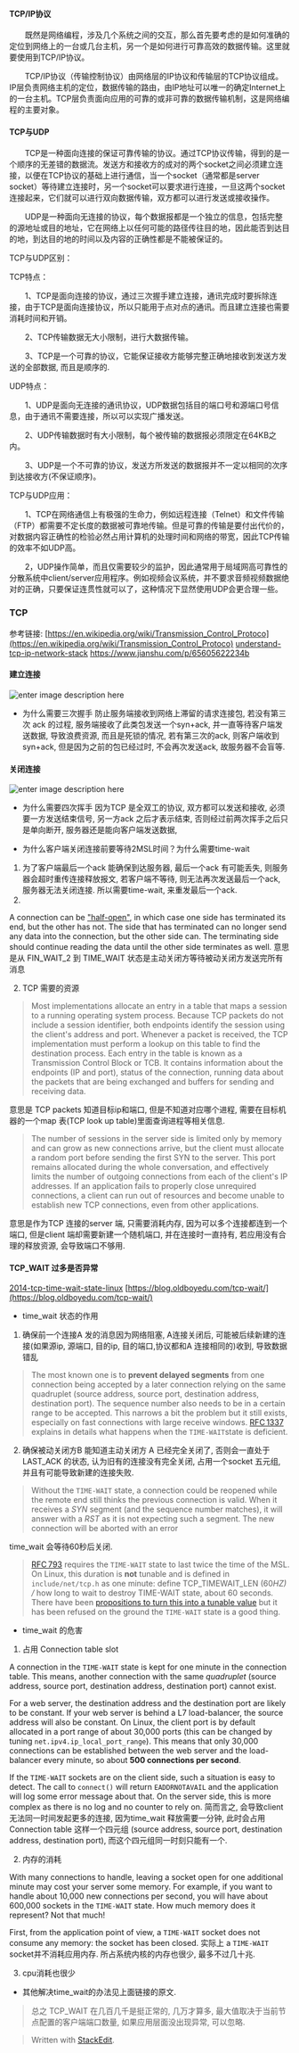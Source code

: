 #### TCP/IP协议
　　既然是网络编程，涉及几个系统之间的交互，那么首先要考虑的是如何准确的定位到网络上的一台或几台主机，另一个是如何进行可靠高效的数据传输。这里就要使用到TCP/IP协议。

　　TCP/IP协议（传输控制协议）由网络层的IP协议和传输层的TCP协议组成。IP层负责网络主机的定位，数据传输的路由，由IP地址可以唯一的确定Internet上的一台主机。TCP层负责面向应用的可靠的或非可靠的数据传输机制，这是网络编程的主要对象。

#### TCP与UDP
　　TCP是一种面向连接的保证可靠传输的协议。通过TCP协议传输，得到的是一个顺序的无差错的数据流。发送方和接收方的成对的两个socket之间必须建立连接，以便在TCP协议的基础上进行通信，当一个socket（通常都是server socket）等待建立连接时，另一个socket可以要求进行连接，一旦这两个socket连接起来，它们就可以进行双向数据传输，双方都可以进行发送或接收操作。

　　UDP是一种面向无连接的协议，每个数据报都是一个独立的信息，包括完整的源地址或目的地址，它在网络上以任何可能的路径传往目的地，因此能否到达目的地，到达目的地的时间以及内容的正确性都是不能被保证的。

TCP与UDP区别：

TCP特点：

　　1、TCP是面向连接的协议，通过三次握手建立连接，通讯完成时要拆除连接，由于TCP是面向连接协议，所以只能用于点对点的通讯。而且建立连接也需要消耗时间和开销。

　　2、TCP传输数据无大小限制，进行大数据传输。

　　3、TCP是一个可靠的协议，它能保证接收方能够完整正确地接收到发送方发送的全部数据, 而且是顺序的.

UDP特点：

　　1、UDP是面向无连接的通讯协议，UDP数据包括目的端口号和源端口号信息，由于通讯不需要连接，所以可以实现广播发送。

　　2、UDP传输数据时有大小限制，每个被传输的数据报必须限定在64KB之内。

　　3、UDP是一个不可靠的协议，发送方所发送的数据报并不一定以相同的次序到达接收方(不保证顺序)。

TCP与UDP应用：

　　1、TCP在网络通信上有极强的生命力，例如远程连接（Telnet）和文件传输（FTP）都需要不定长度的数据被可靠地传输。但是可靠的传输是要付出代价的，对数据内容正确性的检验必然占用计算机的处理时间和网络的带宽，因此TCP传输的效率不如UDP高。

　　2，UDP操作简单，而且仅需要较少的监护，因此通常用于局域网高可靠性的分散系统中client/server应用程序。例如视频会议系统，并不要求音频视频数据绝对的正确，只要保证连贯性就可以了，这种情况下显然使用UDP会更合理一些。


### TCP 
参考链接: 
 [https://en.wikipedia.org/wiki/Transmission_Control_Protoco](https://en.wikipedia.org/wiki/Transmission_Control_Protoco)
 [understand-tcp-ip-network-stack](https://cizixs.com/2017/07/27/understand-tcp-ip-network-stack/)
 https://www.jianshu.com/p/65605622234b

#### 建立连接

![enter image description here](https://drive.google.com/uc?id=1oroW4PjFfuKpe0BGhCTr1WlVMjvYbk3g) 

* 为什么需要三次握手
防止服务端接收到网络上滞留的请求连接包, 若没有第三次 ack 的过程, 服务端接收了此类包发送一个syn+ack, 并一直等待客户端发送数据, 导致浪费资源, 而且是死锁的情况, 若有第三次的ack, 则客户端收到syn+ack, 但是因为之前的包已经过时, 不会再次发送ack, 故服务器不会盲等.

#### 关闭连接

![enter image description here](https://drive.google.com/uc?id=1Uqsp8zQ1CHq2bwsThdbCDFo38K_23koR)

* 为什么需要四次挥手
因为TCP 是全双工的协议, 双方都可以发送和接收, 必须要一方发送结束信号, 另一方ack 之后才表示结束, 否则经过前两次挥手之后只是单向断开, 服务器还是能向客户端发送数据, 

* 为什么客户端关闭连接前要等待2MSL时间？为什么需要time-wait
1. 为了客户端最后一个ack 能确保到达服务器, 最后一个ack 有可能丢失, 则服务器会超时重传连接释放报文, 若客户端不等待, 则无法再次发送最后一个ack, 服务器无法关闭连接. 所以需要time-wait, 来重发最后一个ack. 
2. 


 A connection can be ["half-open"](https://en.wikipedia.org/wiki/TCP_half-open "TCP half-open"), in which case one side has terminated its end, but the other has not. The side that has terminated can no longer send any data into the connection, but the other side can. The terminating side should continue reading the data until the other side terminates as well.
意思是从 FIN_WAIT_2 到 TIME_WAIT 状态是主动关闭方等待被动关闭方发送完所有消息







2. TCP 需要的资源

> Most implementations allocate an entry in a table that maps a session to a running operating system process. Because TCP packets do not include a session identifier, both endpoints identify the session using the client's address and port. Whenever a packet is received, the TCP implementation must perform a lookup on this table to find the destination process. Each entry in the table is known as a Transmission Control Block or TCB. It contains information about the endpoints (IP and port), status of the connection, running data about the packets that are being exchanged and buffers for sending and receiving data.

意思是 TCP packets 知道目标ip和端口, 但是不知道对应哪个进程, 需要在目标机器的一个map 表(TCP look up table)里面查询进程等相关信息.


> The number of sessions in the server side is limited only by memory and can grow as new connections arrive, but the client must allocate a random port before sending the first SYN to the server. This port remains allocated during the whole conversation, and effectively limits the number of outgoing connections from each of the client's IP addresses. If an application fails to properly close unrequired connections, a client can run out of resources and become unable to establish new TCP connections, even from other applications.

意思是作为TCP 连接的server 端, 只需要消耗内存, 因为可以多个连接都连到一个端口, 但是client 端却需要新建一个随机端口, 并在连接时一直持有, 若应用没有合理的释放资源, 会导致端口不够用.

#### TCP_WAIT 过多是否异常
[2014-tcp-time-wait-state-linux](https://vincent.bernat.ch/en/blog/2014-tcp-time-wait-state-linux)
[https://blog.oldboyedu.com/tcp-wait/](https://blog.oldboyedu.com/tcp-wait/)
* time_wait 状态的作用

1. 确保前一个连接A 发的消息因为网络阻塞,  A连接关闭后, 可能被后续新建的连接(如果源ip, 源端口, 目的ip, 目的端口,协议都和A 连接相同的)收到, 导致数据错乱

> The most known one is to **prevent delayed segments** from one connection being accepted by a later connection relying on the same quadruplet (source address, source port, destination address, destination port). The sequence number also needs to be in a certain range to be accepted. This narrows a bit the problem but it still exists, especially on fast connections with large receive windows. [RFC 1337](https://tools.ietf.org/html/rfc1337 "RFC 1337: TIME-WAIT Assassination Hazards in TCP") explains in details what happens when the `TIME-WAIT`state is deficient.

2. 确保被动关闭方B 能知道主动关闭方 A 已经完全关闭了, 否则会一直处于LAST_ACK 的状态, 认为旧有的连接没有完全关闭, 占用一个socket 五元组, 并且有可能导致新建的连接失败.
> Without the `TIME-WAIT` state, a connection could be reopened while the remote end still thinks the previous connection is valid. When it receives a _SYN_ segment (and the sequence number matches), it will answer with a _RST_ as it is not expecting such a segment. The new connection will be aborted with an error

time_wait 会等待60秒后关闭.
> [RFC 793](https://tools.ietf.org/html/rfc793 "RFC 793: Transmission Control Protocol")  requires the  `TIME-WAIT`  state to last twice the time of the  MSL. On Linux, this duration is  **not**  tunable and is defined in  `include/net/tcp.h`  as one minute:
define TCP_TIMEWAIT_LEN (60*HZ) /* how long to wait to destroy TIME-WAIT
  state, about 60 seconds. There have been  [propositions to turn this into a tunable value](http://web.archive.org/web/2014/http://comments.gmane.org/gmane.linux.network/244411 "[RFC PATCH net-next] tcp: introduce tcp_tw_interval to specifiy the time of TIME-WAIT")  but it has been refused on the ground the  `TIME-WAIT`  state is a good thing.

* time_wait 的危害

1. 占用 Connection table slot

A connection in the  `TIME-WAIT`  state is kept for one minute in the connection table. This means, another connection with the same  _quadruplet_  (source address, source port, destination address, destination port) cannot exist.

For a web server, the destination address and the destination port are likely to be constant. If your web server is behind a L7 load-balancer, the source address will also be constant. On Linux, the client port is by default allocated in a port range of about 30,000 ports (this can be changed by tuning  `net.ipv4.ip_local_port_range`). This means that only 30,000 connections can be established between the web server and the load-balancer every minute, so about  **500 connections per second**.

If the  `TIME-WAIT`  sockets are on the client side, such a situation is easy to detect. The call to  `connect()`  will return  `EADDRNOTAVAIL`  and the application will log some error message about that. On the server side, this is more complex as there is no log and no counter to rely on. 
简而言之, 会导致client 无法同一时间发起更多的连接, 因为time_wait 释放需要一分钟, 此时会占用 Connection table 这样一个四元组 (source address, source port, destination address, destination port), 而这个四元组同一时刻只能有一个.

2. 内存的消耗

With many connections to handle, leaving a socket open for one additional minute may cost your server some memory. For example, if you want to handle about 10,000 new connections per second, you will have about 600,000 sockets in the  `TIME-WAIT`  state. How much memory does it represent? Not that much!

First, from the application point of view, a  `TIME-WAIT`  socket does not consume any memory: the socket has been closed.
实际上 a  `TIME-WAIT`  socket并不消耗应用内存. 所占系统内核的内存也很少, 最多不过几十兆.

3. cpu消耗也很少

* 其他解决time_wait的办法见上面链接的原文. 

> 总之 TCP_WAIT 在几百几千是挺正常的, 几万才算多, 最大值取决于当前节点配置的客户端端口数量,  如果应用层面没出现异常, 可以忽略.



> Written with [StackEdit](https://stackedit.io/).
<!--stackedit_data:
eyJoaXN0b3J5IjpbLTg4ODE2MTAyNSwtMTA0NTEyNzQ0MywtMz
kxMjA3ODU5XX0=
-->
